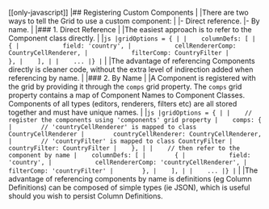 [[only-javascript]]
|## Registering Custom Components
|
|There are two ways to tell the Grid to use a custom component:
|
|- Direct reference.
|- By name.
|
|### 1. Direct Reference
|
|The easiest approach is to refer to the Component class directly.
|
|```js
|gridOptions = {
|
|    columnDefs: [
|        {
|            field: 'country',
|            cellRendererComp: CountryCellRenderer,
|            filterComp: CountryFilter
|        },
|    ],
|
|    ...
|}
|```
|
|The advantage of referencing Components directly is cleaner code, without the extra level of indirection added when referencing by name.
|
|### 2. By Name
|
|A Component is registered with the grid by providing it through the `comps` grid property. The `comps` grid property contains a map of Component Names to Component Classes. Components of all types (editors, renderers, filters etc) are all stored together and must have unique names.
|
|```js
|gridOptions = {
|
|    // register the components using 'components' grid property
|    comps: {
|        // 'countryCellRenderer' is mapped to class CountryCellRenderer
|        countryCellRenderer: CountryCellRenderer,
|        // 'countryFilter' is mapped to class CountryFilter
|        countryFilter: CountryFilter
|    },
|
|    // then refer to the component by name
|    columnDefs: [
|        {
|            field: 'country',
|            cellRendererComp: 'countryCellRenderer',
|            filterComp: 'countryFilter'
|        },
|    ],
|
|    ...
|}
|```
|
|The advantage of referencing components by name is definitions (eg Column Definitions) can be composed of simple types (ie JSON), which is useful should you wish to persist Column Definitions.